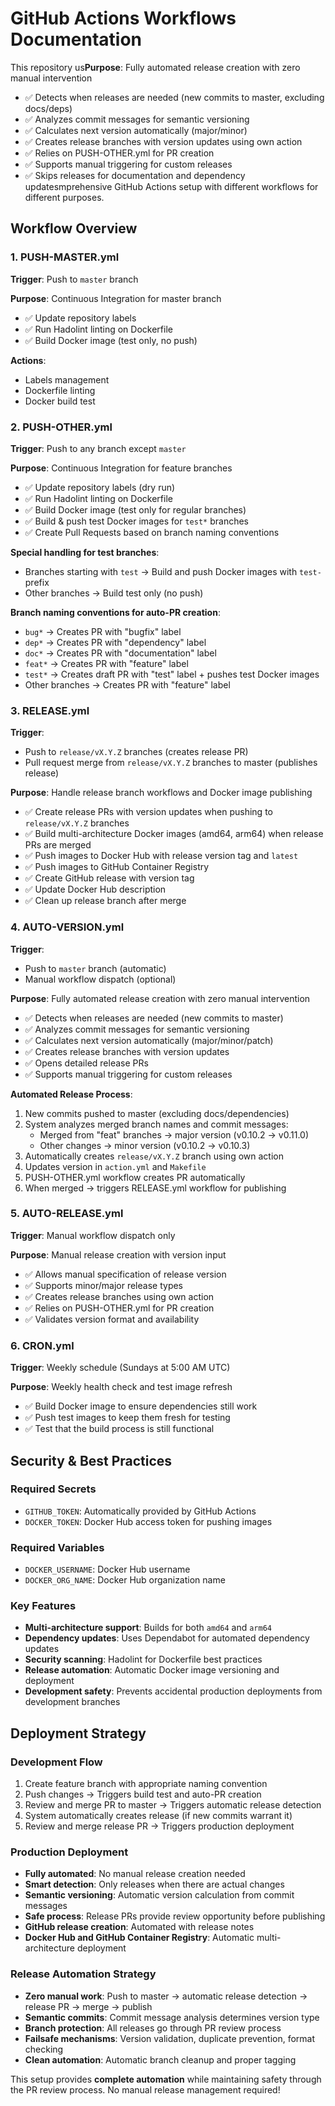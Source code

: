 # GitHub Actions Workflows Documentation

This repository us**Purpose**: Fully automated release creation with zero manual intervention
- ✅ Detects when releases are needed (new commits to master, excluding docs/deps)
- ✅ Analyzes commit messages for semantic versioning
- ✅ Calculates next version automatically (major/minor)
- ✅ Creates release branches with version updates using own action
- ✅ Relies on PUSH-OTHER.yml for PR creation
- ✅ Supports manual triggering for custom releases
- ✅ Skips releases for documentation and dependency updatesmprehensive GitHub Actions setup with different workflows for different purposes.

## Workflow Overview

### 1. PUSH-MASTER.yml
**Trigger**: Push to `master` branch

**Purpose**: Continuous Integration for master branch
- ✅ Update repository labels
- ✅ Run Hadolint linting on Dockerfile
- ✅ Build Docker image (test only, no push)

**Actions**:
- Labels management
- Dockerfile linting
- Docker build test

### 2. PUSH-OTHER.yml
**Trigger**: Push to any branch except `master`

**Purpose**: Continuous Integration for feature branches
- ✅ Update repository labels (dry run)
- ✅ Run Hadolint linting on Dockerfile
- ✅ Build Docker image (test only for regular branches)
- ✅ Build & push test Docker images for `test*` branches
- ✅ Create Pull Requests based on branch naming conventions

**Special handling for test branches**:
- Branches starting with `test` → Build and push Docker images with `test-` prefix
- Other branches → Build test only (no push)

**Branch naming conventions for auto-PR creation**:
- `bug*` → Creates PR with "bugfix" label
- `dep*` → Creates PR with "dependency" label  
- `doc*` → Creates PR with "documentation" label
- `feat*` → Creates PR with "feature" label
- `test*` → Creates draft PR with "test" label + pushes test Docker images
- Other branches → Creates PR with "feature" label

### 3. RELEASE.yml
**Trigger**: 
- Push to `release/vX.Y.Z` branches (creates release PR)
- Pull request merge from `release/vX.Y.Z` branches to master (publishes release)

**Purpose**: Handle release branch workflows and Docker image publishing
- ✅ Create release PRs with version updates when pushing to `release/vX.Y.Z` branches
- ✅ Build multi-architecture Docker images (amd64, arm64) when release PRs are merged
- ✅ Push images to Docker Hub with release version tag and `latest`
- ✅ Push images to GitHub Container Registry
- ✅ Create GitHub release with version tag
- ✅ Update Docker Hub description
- ✅ Clean up release branch after merge

### 4. AUTO-VERSION.yml
**Trigger**: 
- Push to `master` branch (automatic)
- Manual workflow dispatch (optional)

**Purpose**: Fully automated release creation with zero manual intervention
- ✅ Detects when releases are needed (new commits to master)
- ✅ Analyzes commit messages for semantic versioning
- ✅ Calculates next version automatically (major/minor/patch)
- ✅ Creates release branches with version updates
- ✅ Opens detailed release PRs
- ✅ Supports manual triggering for custom releases

**Automated Release Process**:
1. New commits pushed to master (excluding docs/dependencies)
2. System analyzes merged branch names and commit messages:
   - Merged from "feat" branches → major version (v0.10.2 → v0.11.0)
   - Other changes → minor version (v0.10.2 → v0.10.3)
3. Automatically creates `release/vX.Y.Z` branch using own action
4. Updates version in `action.yml` and `Makefile`
5. PUSH-OTHER.yml workflow creates PR automatically
6. When merged → triggers RELEASE.yml workflow for publishing

### 5. AUTO-RELEASE.yml
**Trigger**: Manual workflow dispatch only

**Purpose**: Manual release creation with version input
- ✅ Allows manual specification of release version
- ✅ Supports minor/major release types
- ✅ Creates release branches using own action
- ✅ Relies on PUSH-OTHER.yml for PR creation
- ✅ Validates version format and availability

### 6. CRON.yml
**Trigger**: Weekly schedule (Sundays at 5:00 AM UTC)

**Purpose**: Weekly health check and test image refresh
- ✅ Build Docker image to ensure dependencies still work
- ✅ Push test images to keep them fresh for testing
- ✅ Test that the build process is still functional

## Security & Best Practices

### Required Secrets
- `GITHUB_TOKEN`: Automatically provided by GitHub Actions
- `DOCKER_TOKEN`: Docker Hub access token for pushing images

### Required Variables
- `DOCKER_USERNAME`: Docker Hub username
- `DOCKER_ORG_NAME`: Docker Hub organization name

### Key Features
- **Multi-architecture support**: Builds for both `amd64` and `arm64`
- **Dependency updates**: Uses Dependabot for automated dependency updates
- **Security scanning**: Hadolint for Dockerfile best practices
- **Release automation**: Automatic Docker image versioning and deployment
- **Development safety**: Prevents accidental production deployments from development branches

## Deployment Strategy

### Development Flow
1. Create feature branch with appropriate naming convention
2. Push changes → Triggers build test and auto-PR creation
3. Review and merge PR to master → Triggers automatic release detection
4. System automatically creates release (if new commits warrant it)
5. Review and merge release PR → Triggers production deployment

### Production Deployment
- **Fully automated**: No manual release creation needed
- **Smart detection**: Only releases when there are actual changes
- **Semantic versioning**: Automatic version calculation from commit messages
- **Safe process**: Release PRs provide review opportunity before publishing
- **GitHub release creation**: Automated with release notes
- **Docker Hub and GitHub Container Registry**: Automatic multi-architecture deployment

### Release Automation Strategy
- **Zero manual work**: Push to master → automatic release detection → release PR → merge → publish
- **Semantic commits**: Commit message analysis determines version type
- **Branch protection**: All releases go through PR review process
- **Failsafe mechanisms**: Version validation, duplicate prevention, format checking
- **Clean automation**: Automatic branch cleanup and proper tagging

This setup provides **complete automation** while maintaining safety through the PR review process. No manual release management required!
